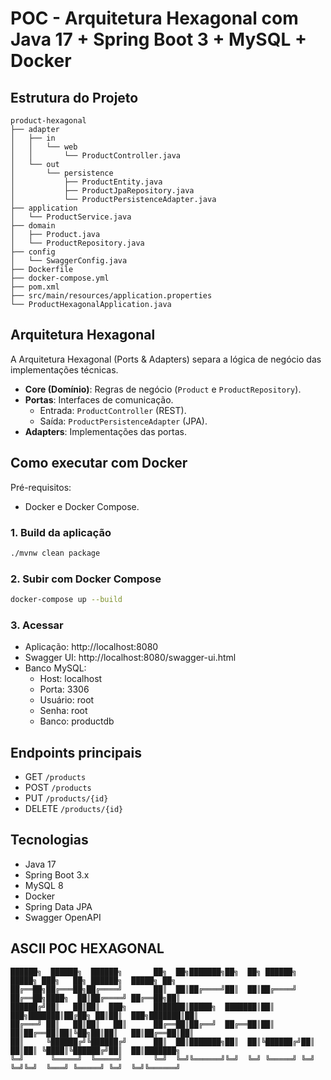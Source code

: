 
# POC - Arquitetura Hexagonal com Java 17 + Spring Boot 3 + MySQL + Docker

## Estrutura do Projeto

```
product-hexagonal
├── adapter
│   ├── in
│   │   └── web
│   │       └── ProductController.java
│   └── out
│       └── persistence
│           ├── ProductEntity.java
│           ├── ProductJpaRepository.java
│           └── ProductPersistenceAdapter.java
├── application
│   └── ProductService.java
├── domain
│   ├── Product.java
│   └── ProductRepository.java
├── config
│   └── SwaggerConfig.java
├── Dockerfile
├── docker-compose.yml
├── pom.xml
├── src/main/resources/application.properties
└── ProductHexagonalApplication.java
```

## Arquitetura Hexagonal

A Arquitetura Hexagonal (Ports & Adapters) separa a lógica de negócio das implementações técnicas.

- **Core (Domínio)**: Regras de negócio (`Product` e `ProductRepository`).
- **Portas**: Interfaces de comunicação.
  - Entrada: `ProductController` (REST).
  - Saída: `ProductPersistenceAdapter` (JPA).
- **Adapters**: Implementações das portas.

## Como executar com Docker

Pré-requisitos:
- Docker e Docker Compose.

### 1. Build da aplicação

```bash
./mvnw clean package
```

### 2. Subir com Docker Compose

```bash
docker-compose up --build
```

### 3. Acessar

- Aplicação: http://localhost:8080
- Swagger UI: http://localhost:8080/swagger-ui.html
- Banco MySQL:
  - Host: localhost
  - Porta: 3306
  - Usuário: root
  - Senha: root
  - Banco: productdb

## Endpoints principais

- GET `/products`
- POST `/products`
- PUT `/products/{id}`
- DELETE `/products/{id}`

## Tecnologias

- Java 17
- Spring Boot 3.x
- MySQL 8
- Docker
- Spring Data JPA
- Swagger OpenAPI

## ASCII POC HEXAGONAL

```
██████╗  ██████╗  ██████╗       ██╗  ██╗███████╗██╗  ██╗ ██████╗  █████╗ ███╗   ██╗ ██████╗  █████╗ ██╗     
██╔══██╗██╔═══██╗██╔════╝       ██║  ██║██╔════╝██║  ██║██╔════╝ ██╔══██╗████╗  ██║██╔════╝ ██╔══██╗██║     
██████╔╝██║   ██║██║  ███╗      ███████║█████╗  ███████║██║  ███╗███████║██╔██╗ ██║██║  ███╗███████║██║     
██╔═══╝ ██║   ██║██║   ██║      ██╔══██║██╔══╝  ██╔══██║██║   ██║██╔══██║██║╚██╗██║██║   ██║██╔══██║██║     
██║     ╚██████╔╝╚██████╔╝      ██║  ██║███████╗██║  ██║╚██████╔╝██║  ██║██║ ╚████║╚██████╔╝██║  ██║███████╗
╚═╝      ╚═════╝  ╚═════╝       ╚═╝  ╚═╝╚══════╝╚═╝  ╚═╝ ╚═════╝ ╚═╝  ╚═╝╚═╝  ╚═══╝ ╚═════╝ ╚═╝  ╚═╝╚══════╝
```
